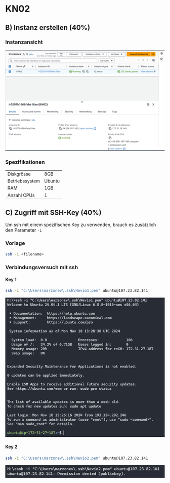 # KN02

## B) Instanz erstellen (40%)

### Instanzansicht

![Instanzansicht](media/Instances.png)

### Spezifikationen

|                |        |
| :------------- | :----- |
| Diskgrösse     | 8GB    |
| Betriebssystem | Ubuntu |
| RAM            | 1GB    |
| Anzahl CPUs    | 1      |

## C) Zugriff mit SSH-Key (40%)

Um ssh mit einem spezifischen Key zu verwenden, brauch es zusätzlich den Parameter ```-i```

### Vorlage

``` bash
ssh -i <filename>
```

### Verbindungsversuch mit ssh

#### Key 1

``` bash
ssh -i "C:\Users\marzonev\.ssh\Nevio1.pem" ubuntu@107.23.82.141
```

![Key 1](<media/Key 1.png>)

#### Key 2

``` bash
ssh -i "C:\Users\marzonev\.ssh\Nevio2.pem" ubuntu@107.23.82.141
```

![Key 2](<media/Key 2.png>)

